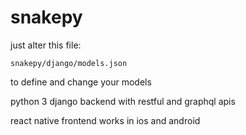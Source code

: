 # snakepy

just alter this file: 

`snakepy/django/models.json`

to define and change your models

python 3 django backend with restful and graphql apis

react native frontend works in ios and android
